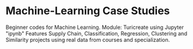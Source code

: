 # Machine-Learning Case Studies
Beginner codes for Machine Learning. Module: Turicreate using Jupyter "ipynb"
Features Supply Chain, Classification, Regression, Clustering and Similarity projects using real data from courses and specialization.
